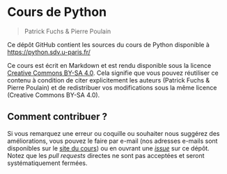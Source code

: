 # Cours de Python

> Patrick Fuchs & Pierre Poulain

Ce dépôt GitHub contient les sources du cours de Python disponible à <https://python.sdv.u-paris.fr/>

Ce cours est écrit en Markdown et est rendu disponible sous la licence [Creative Commons BY-SA 4.0](https://creativecommons.org/licenses/by-sa/4.0/deed.fr). Cela signifie que vous pouvez réutiliser ce contenu à condition de citer explicitement les auteurs (Patrick Fuchs & Pierre Poulain) et de redistribuer vos modifications sous la même licence (Creative Commons BY-SA 4.0).

## Comment contribuer ?

Si vous remarquez une erreur ou coquille ou souhaiter nous suggérez des améliorations, vous pouvez le faire par e-mail (nos adresses e-mails sont disponibles sur le [site du cours](https://python.sdv.u-paris.fr/)) ou en ouvrant une [*issue*](https://github.com/bioinfo-prog/cours-python/issues) sur ce dépôt. Notez que les *pull requests* directes ne sont pas acceptées et seront systématiquement fermées.
